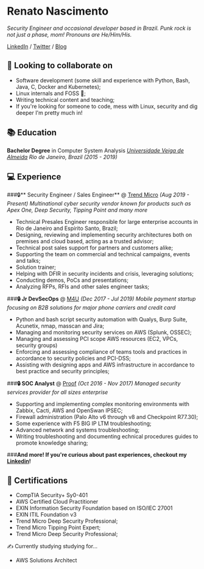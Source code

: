 # Renato Nascimento

*Security Engineer and occasional developer based in Brazil. Punk rock is not just a phase, mom! Pronouns are He/Him/His.*

[LinkedIn](https://www.linkedin.com/in/renatopnascimento/) / [Twitter](https://twitter.com/renato_rpn) / [Blog](https://renatorpn.github.io/)

## 🥽 Looking to collaborate on
* Software development (some skill and experience with Python, Bash, Java, C, Docker and Kubernetes);
* Linux internals and FOSS 🐧;
* Writing technical content and teaching;
* If you're looking for someone to code, mess with Linux, security and dig deeper I'm pretty much in!


## 📚 Education

**Bachelor Degree** in Computer System Analysis
*[Universidade Veiga de Almeida](https://www.uva.br)*
*Rio de Janeiro, Brazil (2015 - 2019)*


## 💻 Experience


###🔒** Security Engineer / Sales Engineer** @ [Trend Micro](https://trendmicro.com) *(Aug 2019 - Present)*
*Multinational cyber security vendor known for products such as Apex One, Deep Security, Tipping Point and many more*

* Technical Presales Engineer responsible for large enterprise accounts in Rio de Janeiro and Espírito Santo, Brazil;
* Designing, reviewing and implementing security architectures both on premises and cloud based, acting as a trusted advisor;
* Technical post sales support for partners and customers alike;
* Supporting the team on commercial and technical campaigns, events and talks;
* Solution trainer;
* Helping with DFIR in security incidents and crisis, leveraging solutions;
* Conducting demos, PoCs and presentations;
* Analyzing RFPs, RFIs and other sales engineer tasks;


###**🔒 Jr DevSecOps** @ [M4U](https://www.m4u.com.br) *(Dec 2017 - Jul 2019)*
*Mobile payment startup focusing on B2B solutions for major phone carriers and credit card*

* Python and bash script security automation with Qualys, Burp Suite, Acunetix, nmap, masscan and Jira;
* Managing and monitoring security services on AWS (Splunk, OSSEC);
* Managing and assessing PCI scope AWS resources (EC2, VPCs, security groups)
* Enforcing and assessing compliance of teams tools and practices in accordance to security policies and PCI-DSS;
* Assisting with designing apps and AWS infrastructure in accordance to best practice and security principles;


###**🔒 SOC Analyst** @ [Proof](https://www.proof.com.br) *(Oct 2016 - Nov 2017)*
*Managed security services provider for all sizes enterprise*

* Supporting and implementing complex monitoring environments with Zabbix, Cacti, AWS and OpenSwan IPSEC;
* Firewall administration (Palo Alto v6 through v8 and Checkpoint R77.30);
* Some experience with F5 BIG IP LTM troubleshooting;
* Advanced network and systems troubleshooting;
* Writing troubleshooting and documenting echnical procedures guides to promote knowledge sharing;

###**And more! If you're curious about past experiences, checkout my [Linkedin](https://www.linkedin.com/in/renatopnascimento/)!**

## 📃  Certifications

* CompTIA Security+ Sy0-401 
* AWS Certified Cloud Practitioner
* EXIN Information Security Foundation based on ISO/IEC 27001
* EXIN ITIL Foundation v3
* Trend Micro Deep Security Professional;
* Trend Micro Tipping Point Expert;
* Trend Micro Deep Security Professional;

✍️ Currently studying studying for...

* AWS Solutions Architect

 
